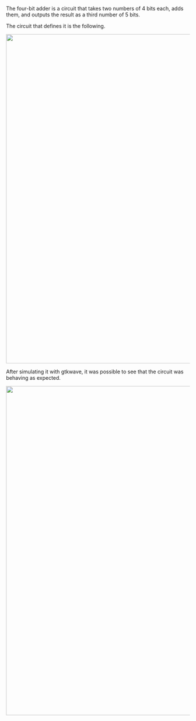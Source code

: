 The four-bit adder is a circuit that takes two numbers of 4 bits each, adds them, and outputs the result as a third number of 5 bits.

The circuit that defines it is the following.

<p align="center">
  <img src="https://github.com/user-attachments/assets/f83de4d3-4779-46bd-8ce8-567b28f21a81" width="900" />
</p>

After simulating it with gtkwave, it was possible to see that the circuit was behaving as expected.

<p align="center">
  <img src="https://github.com/user-attachments/assets/22ca793a-713a-4142-acbc-141293e8346d" width="900" />
</p>

